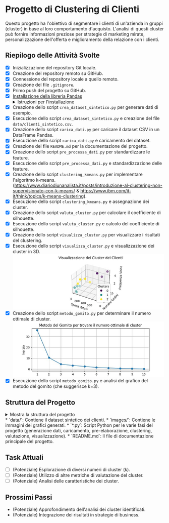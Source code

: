 # Progetto di Clustering di Clienti

Questo progetto ha l'obiettivo di segmentare i clienti di un'azienda in gruppi (cluster) in base al loro comportamento d'acquisto. L'analisi di questi cluster può fornire informazioni preziose per strategie di marketing mirate, personalizzazione dell'offerta e miglioramento della relazione con i clienti.

## Riepilogo delle Attività Svolte

* [X] Inizializzazione del repository Git locale.
* [X] Creazione del repository remoto su GitHub.
* [X] Connessione del repository locale a quello remoto.
* [X] Creazione del file `.gitignore`.
* [X] Primo push del progetto su GitHub.
* [X] [Installazione della libreria Pandas](https://pandas.pydata.org/install/)
  <details>
    <summary>Istruzioni per l'installazione</summary>
    Per installare la libreria Pandas, esegui questo comando nel tuo terminale o prompt dei comandi:
    ```bash
    pip install pandas
    ```
  </details>
* [X] Creazione dello script `crea_dataset_sintetico.py` per generare dati di esempio.
* [X] Esecuzione dello script `crea_dataset_sintetico.py` e creazione del file `data/clienti_sintetico.csv`.
* [X] Creazione dello script `carica_dati.py` per caricare il dataset CSV in un DataFrame Pandas.
* [X] Esecuzione dello script `carica_dati.py` e caricamento del dataset.
* [X] Creazione del file `README.md` per la documentazione del progetto.
* [X] Creazione dello script `pre_processa_dati.py` per standardizzare le feature.
* [X] Esecuzione dello script `pre_processa_dati.py` e standardizzazione delle feature.
* [X] Creazione dello script `clustering_kmeans.py` per implementare l'algoritmo k-means.(https://www.diariodiunanalista.it/posts/introduzione-al-clustering-non-supervisionato-con-k-means/ & https://www.ibm.com/it-it/think/topics/k-means-clustering).
* [X] Esecuzione dello script `clustering_kmeans.py` e assegnazione dei cluster.
* [X] Creazione dello script `valuta_cluster.py` per calcolare il coefficiente di silhouette.
* [X] Esecuzione dello script `valuta_cluster.py` e calcolo del coefficiente di silhouette.
* [X] Creazione dello script `visualizza_cluster.py` per visualizzare i risultati del clustering.
* [X] Esecuzione dello script `visualizza_cluster.py` e visualizzazione dei cluster in 3D.
![Visualizzazione dei Cluster 3D](images/cluster_visualization_3d.jpeg)
* [X] Creazione dello script `metodo_gomito.py` per determinare il numero ottimale di cluster.
![Grafico del Metodo del Gomito](images/metodo_gomito_grafico.jpeg)
* [X] Esecuzione dello script `metodo_gomito.py` e analisi del grafico del metodo del gomito (che suggerisce k=3).
      
## Struttura del Progetto
<details>
  <summary>Mostra la struttura del progetto</summary>
  `````````
  clustering_clienti/
├── data/
│   └── clienti_sintetico.csv
├── images/
│   └── cluster_visualization_3d.png
│   └── metodo_gomito_grafico.jpeg
├── carica_dati.py
├── crea_dataset_sintetico.py
├── clustering_kmeans.py
├── metodo_gomito.py
├── pre_processa_dati.py
├── valuta_cluster.py
├── visualizza_cluster.py
└── README.md
  `````````
</details>
* `data/`: Contiene il dataset sintetico dei clienti.
* `images/`: Contiene le immagini dei grafici generati.
* `*.py`: Script Python per le varie fasi del progetto (generazione dati, caricamento, pre-elaborazione, clustering, valutazione, visualizzazione).
* `README.md`: Il file di documentazione principale del progetto.


## Task Attuali

* [ ] (Potenziale) Esplorazione di diversi numeri di cluster (k).
* [ ] (Potenziale) Utilizzo di altre metriche di valutazione del cluster.
* [ ] (Potenziale) Analisi delle caratteristiche dei cluster.

## Prossimi Passi

* (Potenziale) Approfondimento dell'analisi dei cluster identificati.
* (Potenziale) Integrazione dei risultati in strategie di business.






